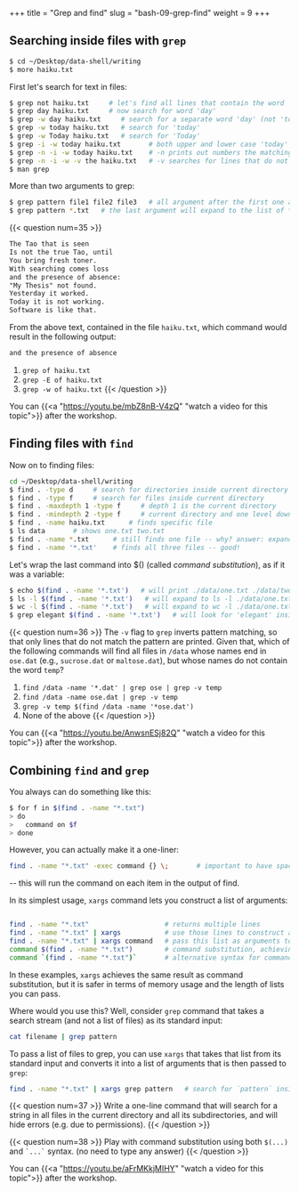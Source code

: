 +++
title = "Grep and find"
slug = "bash-09-grep-find"
weight = 9
+++

## Searching inside files with `grep`

```sh
$ cd ~/Desktop/data-shell/writing
$ more haiku.txt
```

First let's search for text in files:

```sh
$ grep not haiku.txt     # let's find all lines that contain the word 'not'
$ grep day haiku.txt     # now search for word 'day'
$ grep -w day haiku.txt     # search for a separate word 'day' (not 'today', etc.)
$ grep -w today haiku.txt   # search for 'today'
$ grep -w Today haiku.txt   # search for 'Today'
$ grep -i -w today haiku.txt       # both upper and lower case 'today'
$ grep -n -i -w today haiku.txt    # -n prints out numbers the matching lines
$ grep -n -i -w -v the haiku.txt   # -v searches for lines that do not contain 'the'
$ man grep
```

More than two arguments to grep:

```sh
$ grep pattern file1 file2 file3   # all argument after the first one are assumed to be filenames
$ grep pattern *.txt   # the last argument will expand to the list of *.txt files
```




{{< question num=35 >}}
```txt
The Tao that is seen
Is not the true Tao, until
You bring fresh toner.
With searching comes loss
and the presence of absence:
"My Thesis" not found.
Yesterday it worked.
Today it is not working.
Software is like that.
```
From the above text, contained in the file `haiku.txt`, which command would result in the following output:
```txt
and the presence of absence
```
1. `grep of haiku.txt`
2. `grep -E of haiku.txt`
3. `grep -w of haiku.txt`
{{< /question >}}





<!-- 09-grep.mkv -->
<!-- {{< yt mbZ8nB-V4zQ 63 >}} -->
You can {{<a "https://youtu.be/mbZ8nB-V4zQ" "watch a video for this topic">}} after the workshop.





## Finding files with `find`

Now on to finding files:

```sh
cd ~/Desktop/data-shell/writing
$ find . -type d     # search for directories inside current directory
$ find . -type f     # search for files inside current directory
$ find . -maxdepth 1 -type f     # depth 1 is the current directory
$ find . -mindepth 2 -type f     # current directory and one level down
$ find . -name haiku.txt      # finds specific file
$ ls data       # shows one.txt two.txt
$ find . -name *.txt      # still finds one file -- why? answer: expands *.txt to haiku.txt
$ find . -name '*.txt'    # finds all three files -- good!
```

Let's wrap the last command into $() (called *command substitution*), as if it was a variable:

```sh
$ echo $(find . -name '*.txt')   # will print ./data/one.txt ./data/two.txt ./haiku.txt
$ ls -l $(find . -name '*.txt')   # will expand to ls -l ./data/one.txt ./data/two.txt ./haiku.txt
$ wc -l $(find . -name '*.txt')   # will expand to wc -l ./data/one.txt ./data/two.txt ./haiku.txt
$ grep elegant $(find . -name '*.txt')   # will look for 'elegant' inside all *.txt files
```




{{< question num=36 >}}
The `-v` flag to `grep` inverts pattern matching, so that only lines that do not match the pattern are printed. Given
that, which of the following commands will find all files in `/data` whose names end in `ose.dat` (e.g., `sucrose.dat`
or `maltose.dat`), but whose names do not contain the word `temp`?
1. `find /data -name '*.dat' | grep ose | grep -v temp`
2. `find /data -name ose.dat | grep -v temp`
3. `grep -v temp $(find /data -name '*ose.dat')`
4. None of the above
{{< /question >}}






<!-- 09-find.mkv -->
<!-- {{< yt AnwsnESj82Q 63 >}} -->
You can {{<a "https://youtu.be/AnwsnESj82Q" "watch a video for this topic">}} after the workshop.






## Combining `find` and `grep`
<!-- ## Running a command on the results of `find` -->

You always can do something like this:

```sh
$ for f in $(find . -name "*.txt")
> do
>   command on $f
> done
```

However, you can actually make it a one-liner:

```sh
find . -name "*.txt" -exec command {} \;       # important to have spaces
```

-- this will run the command on each item in the output of find.

In its simplest usage, `xargs` command lets you construct a list of arguments:

```sh

find . -name "*.txt"                   # returns multiple lines
find . -name "*.txt" | xargs           # use those lines to construct a list
find . -name "*.txt" | xargs command   # pass this list as arguments to `command`
command $(find . -name "*.txt")        # command substitution, achieving the same result (this is riskier!)
command `(find . -name "*.txt")`       # alternative syntax for command substitution
```

In these examples, `xargs` achieves the same result as command substitution, but it is safer in terms of
memory usage and the length of lists you can pass.

Where would you use this? Well, consider `grep` command that takes a search stream (and not a list of files)
as its standard input:

```sh
cat filename | grep pattern
```

To pass a list of files to grep, you can use `xargs` that takes that list from its standard input and converts
it into a list of arguments that is then passed to `grep`:

```sh
find . -name "*.txt" | xargs grep pattern   # search for `pattern` inside all those files (`grep` does not take a list of files as standard input)
```

{{< question num=37 >}}
Write a one-line command that will search for a string in all files in the current directory and all its subdirectories,
and will hide errors (e.g. due to permissions).
{{< /question >}}

{{< question num=38 >}}
Play with command substitution using both `$(...)` and ``` `...` ``` syntax. (no need to type any answer)
{{< /question >}}

<!-- 09-findgrep.mkv -->
<!-- {{< yt aFrMKkjMIHY 63 >}} -->
You can {{<a "https://youtu.be/aFrMKkjMIHY" "watch a video for this topic">}} after the workshop.
